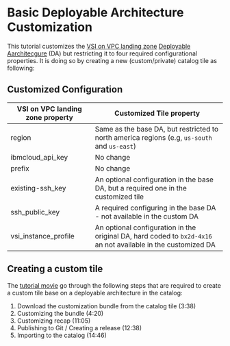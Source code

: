 # Basic Deployable Architecture Customization


This tutorial customizes the [VSI on VPC landing zone](https://cloud.ibm.com/catalog/architecture/deploy-arch-ibm-slz-vsi-ef663980-4c71-4fac-af4f-4a510a9bcf68-global) [Deployable Aarchitecgure](https://www.ibm.com/cloud/blog/turn-your-terraform-templates-into-deployable-architectures) (DA) but restricting it to four required configurational properties.  It is doing so by creating a new (custom/private) catalog tile as following:

## Customized Configuration

| VSI on VPC landing zone property | Customized Tile property|
|--|--|
|region | Same as the base DA, but restricted to north america regions (e.g, `us-south` and `us-east`)|
|ibmcloud_api_key| No change|
|prefix          | No change|
|existing-ssh_key| An optional configuration in the base DA, but a required one in the customized tile
|ssh_public_key  | A required configuring in the base DA - not available in the custom DA
|vsi_instance_profile| An optional configuration in the original DA, hard coded to `bx2d-4x16` an not available in the customized DA

## Creating a custom tile

The [tutorial movie](https://ibm.ent.box.com/file/1229039637937?s=kbsg9pqzxt2ry7m8ktztvrs6lvm3frr0) go through the following steps that are required to create a custom tile base on a deployable architecture in the catalog:  

1. Download the customization bundle from the catalog tile (3:38)
2. Customizing the bundle (4:20)
3. Customizing recap (11:05)
4. Publishing to Git / Creating a release (12:38)
5. Importing to the catalog (14:46)

